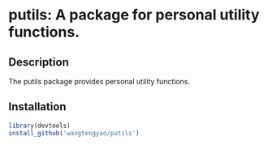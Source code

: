 # putils: A package for personal utility functions.
## Description
The putils package provides personal utility functions.

## Installation
```r
library(devtools)
install_github('wangtengyao/putils')
```

